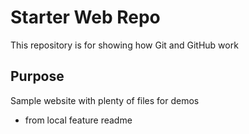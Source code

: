 # Starter Web Repo

This repository is for showing how Git and GitHub work

## Purpose

Sample website with plenty of files for demos

* from local feature readme